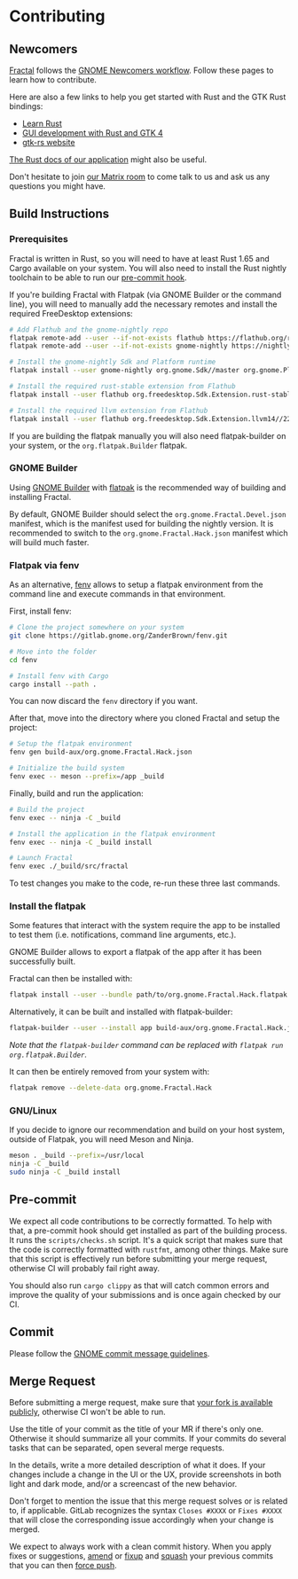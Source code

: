 # Contributing

## Newcomers

[Fractal](https://gitlab.gnome.org/GNOME/fractal/) follows the [GNOME Newcomers workflow](https://wiki.gnome.org/Newcomers/).
Follow these pages to learn how to contribute.

Here are also a few links to help you get started with Rust and the GTK Rust bindings:

- [Learn Rust](https://www.rust-lang.org/learn)
- [GUI development with Rust and GTK 4](https://gtk-rs.org/gtk4-rs/stable/latest/book)
- [gtk-rs website](https://gtk-rs.org/)

[The Rust docs of our application](https://gnome.pages.gitlab.gnome.org/fractal/) might also be
useful.

Don't hesitate to join [our Matrix room](https://matrix.to/#/#fractal:gnome.org) to come talk to us
and ask us any questions you might have.

## Build Instructions

### Prerequisites

Fractal is written in Rust, so you will need to have at least Rust 1.65 and Cargo available on your
system. You will also need to install the Rust nightly toolchain to be able to run our
[pre-commit hook](#pre-commit).

If you're building Fractal with Flatpak (via GNOME Builder or the command line), you will need to
manually add the necessary remotes and install the required FreeDesktop extensions:

```sh
# Add Flathub and the gnome-nightly repo
flatpak remote-add --user --if-not-exists flathub https://flathub.org/repo/flathub.flatpakrepo
flatpak remote-add --user --if-not-exists gnome-nightly https://nightly.gnome.org/gnome-nightly.flatpakrepo

# Install the gnome-nightly Sdk and Platform runtime
flatpak install --user gnome-nightly org.gnome.Sdk//master org.gnome.Platform//master

# Install the required rust-stable extension from Flathub
flatpak install --user flathub org.freedesktop.Sdk.Extension.rust-stable//22.08

# Install the required llvm extension from Flathub
flatpak install --user flathub org.freedesktop.Sdk.Extension.llvm14//22.08
```

If you are building the flatpak manually you will also need flatpak-builder on your system, or the
`org.flatpak.Builder` flatpak.

### GNOME Builder

Using [GNOME Builder](https://wiki.gnome.org/Apps/Builder) with [flatpak](https://flatpak.org/) is
the recommended way of building and installing Fractal.

By default, GNOME Builder should select the `org.gnome.Fractal.Devel.json` manifest, which is the
manifest used for building the nightly version. It is recommended to switch to the
`org.gnome.Fractal.Hack.json` manifest which will build much faster.

### Flatpak via fenv

As an alternative, [fenv](https://gitlab.gnome.org/ZanderBrown/fenv) allows to setup a flatpak
environment from the command line and execute commands in that environment.

First, install fenv:

```sh
# Clone the project somewhere on your system
git clone https://gitlab.gnome.org/ZanderBrown/fenv.git

# Move into the folder
cd fenv

# Install fenv with Cargo
cargo install --path .
```

You can now discard the `fenv` directory if you want.

After that, move into the directory where you cloned Fractal and setup the project:

```sh
# Setup the flatpak environment
fenv gen build-aux/org.gnome.Fractal.Hack.json

# Initialize the build system
fenv exec -- meson --prefix=/app _build
```

Finally, build and run the application:

```sh
# Build the project
fenv exec -- ninja -C _build

# Install the application in the flatpak environment
fenv exec -- ninja -C _build install

# Launch Fractal
fenv exec ./_build/src/fractal
```

To test changes you make to the code, re-run these three last commands.

### Install the flatpak

Some features that interact with the system require the app to be installed to test them (i.e.
notifications, command line arguments, etc.).

GNOME Builder allows to export a flatpak of the app after it has been successfully built.

Fractal can then be installed with:

```sh
flatpak install --user --bundle path/to/org.gnome.Fractal.Hack.flatpak 
```

Alternatively, it can be built and installed with flatpak-builder:

```sh
flatpak-builder --user --install app build-aux/org.gnome.Fractal.Hack.json
```

_Note that the `flatpak-builder` command can be replaced with `flatpak run org.flatpak.Builder`._

It can then be entirely removed from your system with:

```sh
flatpak remove --delete-data org.gnome.Fractal.Hack
```

### GNU/Linux

If you decide to ignore our recommendation and build on your host system, outside of Flatpak, you
will need Meson and Ninja.

```sh
meson . _build --prefix=/usr/local
ninja -C _build
sudo ninja -C _build install
```

## Pre-commit

We expect all code contributions to be correctly formatted. To help with that, a pre-commit hook
should get installed as part of the building process. It runs the `scripts/checks.sh` script. It's a
quick script that makes sure that the code is correctly formatted with `rustfmt`, among other
things. Make sure that this script is effectively run before submitting your merge request,
otherwise CI will probably fail right away.

You should also run `cargo clippy` as that will catch common errors and improve the quality of your
submissions and is once again checked by our CI.

## Commit

Please follow the [GNOME commit message guidelines](https://wiki.gnome.org/Git/CommitMessages).

## Merge Request

Before submitting a merge request, make sure that [your fork is available publicly](https://gitlab.gnome.org/help/user/public_access.md),
otherwise CI won't be able to run.

Use the title of your commit as the title of your MR if there's only one. Otherwise it should
summarize all your commits. If your commits do several tasks that can be separated, open several
merge requests.

In the details, write a more detailed description of what it does. If your changes include a change
in the UI or the UX, provide screenshots in both light and dark mode, and/or a screencast of the
new behavior.

Don't forget to mention the issue that this merge request solves or is related to, if applicable.
GitLab recognizes the syntax `Closes #XXXX` or `Fixes #XXXX` that will close the corresponding
issue accordingly when your change is merged.

We expect to always work with a clean commit history. When you apply fixes or suggestions,
[amend](https://git-scm.com/docs/git-commit#Documentation/git-commit.txt---amend) or
[fixup](https://git-scm.com/docs/git-commit#Documentation/git-commit.txt---fixupamendrewordltcommitgt)
and [squash](https://git-scm.com/docs/git-rebase#Documentation/git-rebase.txt---autosquash) your
previous commits that you can then [force push](https://git-scm.com/docs/git-push#Documentation/git-push.txt--f).
